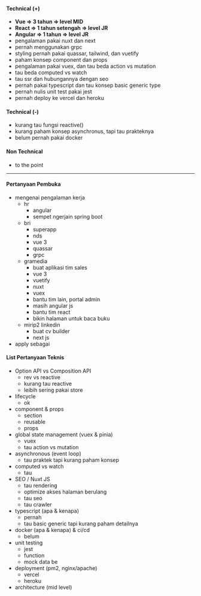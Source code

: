 #### Technical (+) 

- **Vue => 3 tahun => level MID**  
- **React => 1 tahun setengah => level JR**
- **Angular => 1 tahun => level JR**
- pengalaman pakai nuxt dan next
- pernah menggunakan grpc
- styling pernah pakai quassar, tailwind, dan vuetify
- paham konsep component dan props
- pengalaman pakai vuex, dan tau beda action vs mutation
- tau beda computed vs watch
- tau ssr dan hubungannya dengan seo
- pernah pakai typescript dan tau konsep basic generic type
- pernah nulis unit test pakai jest 
- pernah deploy ke vercel dan heroku

#### Technical (-)  

- kurang tau fungsi reactive()
- kurang paham konsep asynchronus, tapi tau prakteknya
- belum pernah pakai docker

#### Non Technical  

- to the point

---

#### Pertanyaan Pembuka

- mengenai pengalaman kerja  
	- hr
		- angular
		- sempet ngerjain spring boot
	- bri
		- superapp
		- nds
		- vue 3
		- quassar
		- grpc
	- gramedia
		- buat aplikasi tim sales
		- vue 3
		- vuetify
		- nuxt 
		- vuex
		- bantu tim lain, portal admin
		- masih angular js
		- bantu tim react
		- bikin halaman untuk baca buku
	- mirip2 linkedin
		- buat cv builder
		- next js
- apply sebagai


#### List Pertanyaan Teknis

- Option API vs Composition API
	- rev vs reactive
	- kurang tau reactive
	- leibih sering pakai store
- lifecycle 
	- ok
- component & props
	- section
	- reusable
	- props  
- global state management (vuex & pinia)  
	- vuex
	- tau action vs mutation
- asynchronous (event loop)
	- tau praktek tapi kurang paham konsep  
- computed vs watch 
	- tau
- SEO / Nuxt JS  
	- tau rendering
	- optimize akses halaman berulang
	- tau seo
	- tau crawler
- typescript (apa & kenapa)
	-   pernah
	- tau basic generic tapi kurang paham detailnya
- docker (apa & kenapa) & ci/cd  
	- belum
- unit testing
	- jest
	- function
	- mock data be  
- deployment (pm2, nginx/apache)  
	- vercel
	- heroku
- architecture (mid level)  